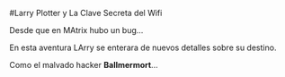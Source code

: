 #Larry Plotter y La Clave Secreta del Wifi

Desde que en MAtrix hubo un bug...

En esta aventura LArry se enterara de nuevos detalles sobre su destino.

Como el malvado hacker **Ballmermort**...